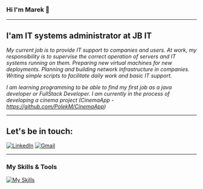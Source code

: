  ### Hi I'm Marek 👋
----------------------------------------------------------------------------------------------------------------------------------------------------------------------------------------------------------

## I'am IT systems administrator at JB IT

_My current job is to provide IT support to companies and users. At work, my responsibility is to supervise the correct operation of servers and IT systems running on them. Preparing new virtual machines for new deployments. Planning and building network infrastructure in companies. Writing simple scripts to facilitate daily work and basic IT support._

*I am learning programming to be able to find my first job as a java developer or FullStack Developer. I am currently in the process of developing a cinema project (CinemaApp - https://github.com/PolekM/CinemaApp)*

----------------------------------------------------------------------------------------------------------------------------------------------------------------------------------------------------------

## Let's be in touch:

[![LinkedIn](https://img.shields.io/badge/LinkedIn-0077B5?style=for-the-badge&logo=linkedin&logoColor=white)](https://www.linkedin.com/in/marek-polek)
[![Gmail](https://img.shields.io/badge/Gmail-D14836?style=for-the-badge&logo=gmail&logoColor=white)](mailto:marek.pawel.polek@gmail.com)

----------------------------------------------------------------------------------------------------------------------------------------------------------------------------------------------------------
### My Skills & Tools 

 [![My Skills](https://skillicons.dev/icons?i=java,spring,mysql,git,maven,idea,postman,vscode,ts,hibernate,html,js,angular,docker)](https://skillicons.dev)
<!--
**PolekM/PolekM** is a ✨ _special_ ✨ repository because its `README.md` (this file) appears on your GitHub profile.

Here are some ideas to get you started:

- 🔭 I’m currently working on ...
- 🌱 I’m currently learning ...
- 👯 I’m looking to collaborate on ...
- 🤔 I’m looking for help with ...
- 💬 Ask me about ...
- 📫 How to reach me: ...
- 😄 Pronouns: ...
- ⚡ Fun fact: ...
-->
